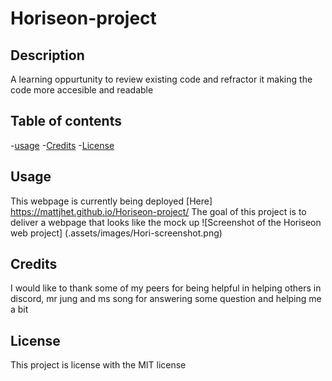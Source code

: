 # Horiseon-project

## Description
A learning oppurtunity to review existing code and refractor it making the code more accesible and readable

## Table of contents
-[usage](#usage)
-[Credits](#Credits)
-[License](#License)

## Usage
This webpage is currently being deployed [Here] https://mattjhet.github.io/Horiseon-project/
The goal of this project is to deliver a webpage that looks like the mock up
![Screenshot of the Horiseon web project] (.assets/images/Hori-screenshot.png)

## Credits
I would like to thank some of my peers for being helpful in helping others in discord, mr jung and ms song for answering some question and helping me a bit

## License

This project is license with the MIT license